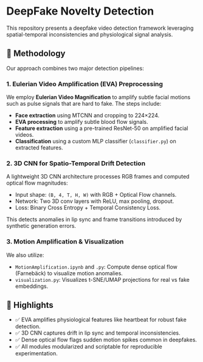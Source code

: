# DeepFake Novelty Detection

This repository presents a deepfake video detection framework leveraging spatial-temporal inconsistencies and physiological signal analysis.

## 🧠 Methodology

Our approach combines two major detection pipelines:

### 1. **Eulerian Video Amplification (EVA) Preprocessing**

We employ **Eulerian Video Magnification** to amplify subtle facial motions such as pulse signals that are hard to fake. The steps include:

- **Face extraction** using MTCNN and cropping to 224×224.
- **EVA processing** to amplify subtle blood flow signals.
- **Feature extraction** using a pre-trained ResNet-50 on amplified facial videos.
- **Classification** using a custom MLP classifier (`classifier.py`) on extracted features.

### 2. **3D CNN for Spatio-Temporal Drift Detection**

A lightweight 3D CNN architecture processes RGB frames and computed optical flow magnitudes:

- Input shape: `(B, 4, T, H, W)` with RGB + Optical Flow channels.
- Network: Two 3D conv layers with ReLU, max pooling, dropout.
- Loss: Binary Cross Entropy + Temporal Consistency Loss.

This detects anomalies in lip sync and frame transitions introduced by synthetic generation errors.

### 3. **Motion Amplification & Visualization**

We also utilize:

- `MotionAmplification.ipynb` and `.py`: Compute dense optical flow (Farnebäck) to visualize motion anomalies.
- `visualization.py`: Visualizes t-SNE/UMAP projections for real vs fake embeddings.

## 📌 Highlights

- ✅ EVA amplifies physiological features like heartbeat for robust fake detection.
- ✅ 3D CNN captures drift in lip sync and temporal inconsistencies.
- ✅ Dense optical flow flags sudden motion spikes common in deepfakes.
- ✅ All modules modularized and scriptable for reproducible experimentation.
